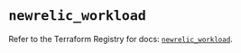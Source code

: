 # `newrelic_workload`

Refer to the Terraform Registry for docs: [`newrelic_workload`](https://registry.terraform.io/providers/newrelic/newrelic/3.37.1/docs/resources/workload).
